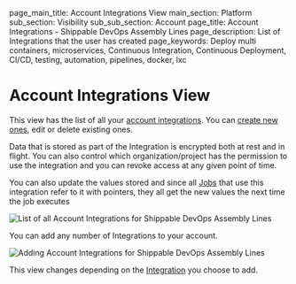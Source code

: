 page_main_title: Account Integrations View
main_section: Platform
sub_section: Visibility
sub_sub_section: Account
page_title: Account Integrations - Shippable DevOps Assembly Lines
page_description: List of Integrations that the user has created
page_keywords: Deploy multi containers, microservices, Continuous Integration, Continuous Deployment, CI/CD, testing, automation, pipelines, docker, lxc

# Account Integrations View
This view has the list of all your [account integrations](/platform/integration/overview). You can [create new ones](/platform/management/integrations/), edit or delete existing ones. 

Data that is stored as part of the Integration is encrypted both at rest and in flight. You can also control which organization/project has the permission to use the integration and you can revoke access at any given point of time.

You can also update the values stored and since all [Jobs](/platform/workflow/job/overview) that use this integration refer to it with pointers, they all get the new values the next time the job executes

<img src="/images/platform/visibility/account-integration-view.png" alt="List of all Account Integrations for Shippable DevOps Assembly Lines" style="vertical-align: middle;display: block;margin-left: auto;margin-right: auto;"/>

You can add any number of Integrations to your account.

<img src="/images/platform/visibility/account-integration-add.png" alt="Adding Account Integrations for Shippable DevOps Assembly Lines" style="vertical-align: middle;display: block;margin-left: auto;margin-right: auto;"/>

This view changes depending on the [Integration](/platform/integration/overview) you choose to add.
